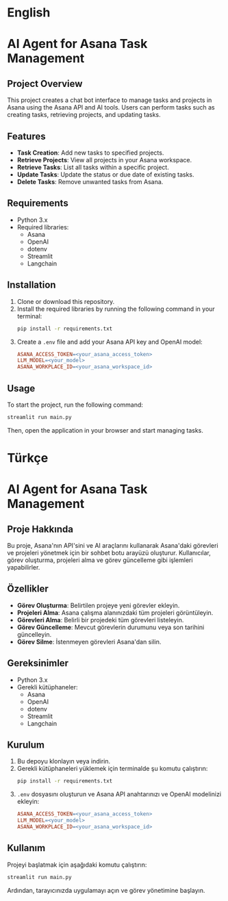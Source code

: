 # English
# AI Agent for Asana Task Management

## Project Overview
This project creates a chat bot interface to manage tasks and projects in Asana using the Asana API and AI tools. Users can perform tasks such as creating tasks, retrieving projects, and updating tasks.

## Features
- **Task Creation**: Add new tasks to specified projects.
- **Retrieve Projects**: View all projects in your Asana workspace.
- **Retrieve Tasks**: List all tasks within a specific project.
- **Update Tasks**: Update the status or due date of existing tasks.
- **Delete Tasks**: Remove unwanted tasks from Asana.

## Requirements
- Python 3.x
- Required libraries:
  - Asana
  - OpenAI
  - dotenv
  - Streamlit
  - Langchain

## Installation
1. Clone or download this repository.
2. Install the required libraries by running the following command in your terminal:
   ```bash
   pip install -r requirements.txt
   ```
3. Create a `.env` file and add your Asana API key and OpenAI model:
   ```makefile
   ASANA_ACCESS_TOKEN=<your_asana_access_token>
   LLM_MODEL=<your_model>
   ASANA_WORKPLACE_ID=<your_asana_workspace_id>
   ```

## Usage
To start the project, run the following command:
```bash
streamlit run main.py
```
Then, open the application in your browser and start managing tasks.


# Türkçe
# AI Agent for Asana Task Management

## Proje Hakkında
Bu proje, Asana'nın API'sini ve AI araçlarını kullanarak Asana'daki görevleri ve projeleri yönetmek için bir sohbet botu arayüzü oluşturur. Kullanıcılar, görev oluşturma, projeleri alma ve görev güncelleme gibi işlemleri yapabilirler.

## Özellikler
- **Görev Oluşturma**: Belirtilen projeye yeni görevler ekleyin.
- **Projeleri Alma**: Asana çalışma alanınızdaki tüm projeleri görüntüleyin.
- **Görevleri Alma**: Belirli bir projedeki tüm görevleri listeleyin.
- **Görev Güncelleme**: Mevcut görevlerin durumunu veya son tarihini güncelleyin.
- **Görev Silme**: İstenmeyen görevleri Asana'dan silin.

## Gereksinimler
- Python 3.x
- Gerekli kütüphaneler:
  - Asana
  - OpenAI
  - dotenv
  - Streamlit
  - Langchain

## Kurulum
1. Bu depoyu klonlayın veya indirin.
2. Gerekli kütüphaneleri yüklemek için terminalde şu komutu çalıştırın:
   ```bash
   pip install -r requirements.txt
   ```
3. `.env` dosyasını oluşturun ve Asana API anahtarınızı ve OpenAI modelinizi ekleyin:
   ```makefile
   ASANA_ACCESS_TOKEN=<your_asana_access_token>
   LLM_MODEL=<your_model>
   ASANA_WORKPLACE_ID=<your_asana_workspace_id>
   ```

## Kullanım
Projeyi başlatmak için aşağıdaki komutu çalıştırın:
```bash
streamlit run main.py
```
Ardından, tarayıcınızda uygulamayı açın ve görev yönetimine başlayın.